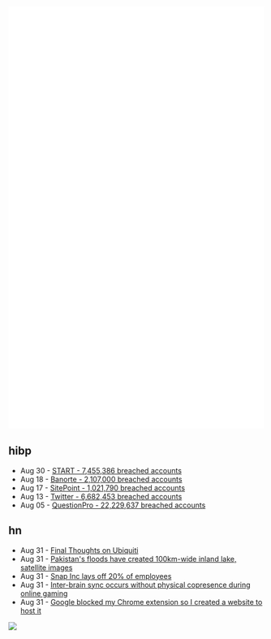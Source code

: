 ![Metrics](https://raw.githubusercontent.com/phixion/phixion/master/metrics.svg)

## hibp

<!--
for https://github.com/phixion/phixion/blob/main/.github/workflows/feeds.yml
-->
<!--START_SECTION:haveibeenpwnd-->
- Aug 30 - [START - 7,455,386 breached accounts](https://haveibeenpwned.com/PwnedWebsites#Start)
- Aug 18 - [Banorte - 2,107,000 breached accounts](https://haveibeenpwned.com/PwnedWebsites#Banorte)
- Aug 17 - [SitePoint - 1,021,790 breached accounts](https://haveibeenpwned.com/PwnedWebsites#SitePoint)
- Aug 13 - [Twitter - 6,682,453 breached accounts](https://haveibeenpwned.com/PwnedWebsites#Twitter)
- Aug 05 - [QuestionPro - 22,229,637 breached accounts](https://haveibeenpwned.com/PwnedWebsites#QuestionPro)
<!--END_SECTION:haveibeenpwnd-->

## hn

<!--
for https://github.com/phixion/phixion/blob/main/.github/workflows/feeds.yml
-->
<!--START_SECTION:hn-->
- Aug 31 - [Final Thoughts on Ubiquiti](https://krebsonsecurity.com/2022/08/final-thoughts-on-ubiquiti/)
- Aug 31 - [Pakistan's floods have created 100km-wide inland lake, satellite images](https://www.cnn.com/2022/08/31/asia/pakistan-floods-forms-inland-lake-satellite-intl-hnk/index.html)
- Aug 31 - [Snap Inc lays off 20% of employees](https://www.theverge.com/2022/8/31/23330123/snap-layoffs-announced-original-shows-canceled-games-mini-apps)
- Aug 31 - [Inter-brain sync occurs without physical copresence during online gaming](https://www.sciencedirect.com/science/article/pii/S0028393222001750)
- Aug 31 - [Google blocked my Chrome extension so I created a website to host it](https://extensionhub.site/)
<!--END_SECTION:hn-->

<!--
for https://yhype.me
-->
![](https://hit.yhype.me/github/profile?user_id=13013670)
